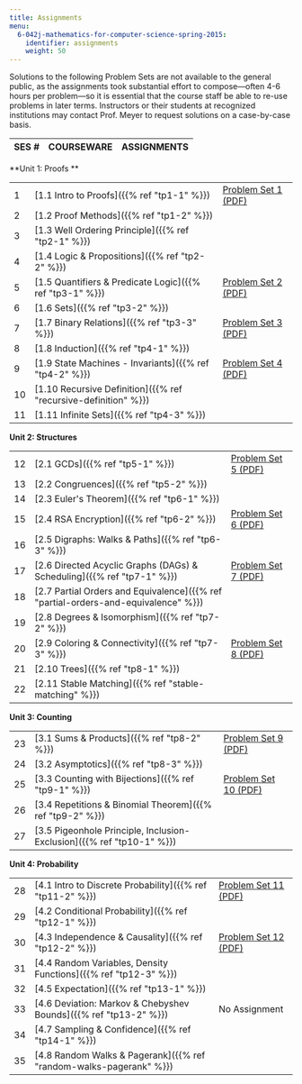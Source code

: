 ```yaml
---
title: Assignments
menu:
  6-042j-mathematics-for-computer-science-spring-2015:
    identifier: assignments
    weight: 50
---
```

Solutions to the following Problem Sets are not available to the general public, as the assignments took substantial effort to compose—often 4-6 hours per problem—so it is essential that the course staff be able to re-use problems in later terms. Instructors or their students at recognized institutions may contact Prof. Meyer to request solutions on a case-by-case basis.

| SES # | COURSEWARE | ASSIGNMENTS |
| --- | --- | --- |

**Unit 1: Proofs **

| | | |
| --- | --- | --- |
| 1 | [1.1 Intro to Proofs]({{% ref "tp1-1" %}}) | [Problem Set 1 (PDF)](https://open-learning-course-data.s3.amazonaws.com/6-042j-mathematics-for-computer-science-spring-2015/9ddc2bb3d3cb477dad80452d74c67794_MIT6_042JS15_ps1.pdf) |
| 2 | [1.2 Proof Methods]({{% ref "tp1-2" %}}) |
| 3 | [1.3 Well Ordering Principle]({{% ref "tp2-1" %}}) |
| 4 | [1.4 Logic & Propositions]({{% ref "tp2-2" %}}) |
| 5 | [1.5 Quantifiers & Predicate Logic]({{% ref "tp3-1" %}}) | [Problem Set 2 (PDF)](https://open-learning-course-data.s3.amazonaws.com/6-042j-mathematics-for-computer-science-spring-2015/8ab0c4fcbd8fdecb5d1c939f0eb01606_MIT6_042JS15_ps2.pdf) |
| 6 | [1.6 Sets]({{% ref "tp3-2" %}}) |
| 7 | [1.7 Binary Relations]({{% ref "tp3-3" %}}) | [Problem Set 3 (PDF)](https://open-learning-course-data.s3.amazonaws.com/6-042j-mathematics-for-computer-science-spring-2015/0941d3e9597abc6e06bcd8d2740d1b23_MIT6_042JS15_ps3.pdf) |
| 8 | [1.8 Induction]({{% ref "tp4-1" %}}) |
| 9 | [1.9 State Machines - Invariants]({{% ref "tp4-2" %}}) | [Problem Set 4 (PDF)](https://open-learning-course-data.s3.amazonaws.com/6-042j-mathematics-for-computer-science-spring-2015/3e6f3a33c65e4536da5ade4f044aeac5_MIT6_042JS15_ps4.pdf) |
| 10 | [1.10 Recursive Definition]({{% ref "recursive-definition" %}}) |
| 11 | [1.11 Infinite Sets]({{% ref "tp4-3" %}}) |

**Unit 2: Structures**

| | | |
| --- | --- | --- |
| 12 | [2.1 GCDs]({{% ref "tp5-1" %}}) | [Problem Set 5 (PDF)](https://open-learning-course-data.s3.amazonaws.com/6-042j-mathematics-for-computer-science-spring-2015/2a079aa825e17a0c3c25cc40424e6012_MIT6_042JS15_ps5.pdf) |
| 13 | [2.2 Congruences]({{% ref "tp5-2" %}}) |
| 14 | [2.3 Euler's Theorem]({{% ref "tp6-1" %}}) |
| 15 | [2.4 RSA Encryption]({{% ref "tp6-2" %}}) | [Problem Set 6 (PDF)](https://open-learning-course-data.s3.amazonaws.com/6-042j-mathematics-for-computer-science-spring-2015/a5543b0427356cff399d8fb59a347cdd_MIT6_042JS15_ps6.pdf) |
| 16 | [2.5 Digraphs: Walks & Paths]({{% ref "tp6-3" %}}) |
| 17 | [2.6 Directed Acyclic Graphs (DAGs) & Scheduling]({{% ref "tp7-1" %}}) | [Problem Set 7 (PDF)](https://open-learning-course-data.s3.amazonaws.com/6-042j-mathematics-for-computer-science-spring-2015/637200144292ffcc202633d462983a71_MIT6_042JS15_ps7.pdf) |
| 18 | [2.7 Partial Orders and Equivalence]({{% ref "partial-orders-and-equivalence" %}}) |
| 19 | [2.8 Degrees & Isomorphism]({{% ref "tp7-2" %}}) |
| 20 | [2.9 Coloring & Connectivity]({{% ref "tp7-3" %}}) | [Problem Set 8 (PDF)](https://open-learning-course-data.s3.amazonaws.com/6-042j-mathematics-for-computer-science-spring-2015/8dfc42b476efa258bd3d4274ffc21961_MIT6_042JS15_ps8.pdf) |
| 21 | [2.10 Trees]({{% ref "tp8-1" %}}) |
| 22 | [2.11 Stable Matching]({{% ref "stable-matching" %}}) |

**Unit 3: Counting**

| | | |
| --- | --- | --- |
| 23 | [3.1 Sums & Products]({{% ref "tp8-2" %}}) | [Problem Set 9 (PDF)](https://open-learning-course-data.s3.amazonaws.com/6-042j-mathematics-for-computer-science-spring-2015/01c1570cf62a234223833ac88aabd1a3_MIT6_042JS15_ps9.pdf) |
| 24 | [3.2 Asymptotics]({{% ref "tp8-3" %}}) |
| 25 | [3.3 Counting with Bijections]({{% ref "tp9-1" %}}) | [Problem Set 10 (PDF)](https://open-learning-course-data.s3.amazonaws.com/6-042j-mathematics-for-computer-science-spring-2015/c6b4bb352bedd34917d427c41b0624c1_MIT6_042JS15_ps10.pdf) |
| 26 | [3.4 Repetitions & Binomial Theorem]({{% ref "tp9-2" %}}) |
| 27 | [3.5 Pigeonhole Principle, Inclusion-Exclusion]({{% ref "tp10-1" %}}) |

**Unit 4: Probability**

| | | |
| --- | --- | --- |
| 28 | [4.1 Intro to Discrete Probability]({{% ref "tp11-2" %}}) | [Problem Set 11 (PDF)](https://open-learning-course-data.s3.amazonaws.com/6-042j-mathematics-for-computer-science-spring-2015/03c263ffcb1bbca8ccf5705f96cb1a79_MIT6_042JS15_ps11.pdf) |
| 29 | [4.2 Conditional Probability]({{% ref "tp12-1" %}}) |
| 30 | [4.3 Independence & Causality]({{% ref "tp12-2" %}}) | [Problem Set 12 (PDF)](https://open-learning-course-data.s3.amazonaws.com/6-042j-mathematics-for-computer-science-spring-2015/3bd923c34989287052ccf9040c8238ec_MIT6_042JS15_ps12.pdf) |
| 31 | [4.4 Random Variables, Density Functions]({{% ref "tp12-3" %}}) |
| 32 | [4.5 Expectation]({{% ref "tp13-1" %}}) |
| 33 | [4.6 Deviation: Markov & Chebyshev Bounds]({{% ref "tp13-2" %}}) | No Assignment |
| 34 | [4.7 Sampling & Confidence]({{% ref "tp14-1" %}}) |
| 35 | [4.8 Random Walks & Pagerank]({{% ref "random-walks-pagerank" %}})